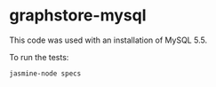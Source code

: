 graphstore-mysql
============

This code was used with an installation of MySQL 5.5.

To run the tests:

```
jasmine-node specs
```